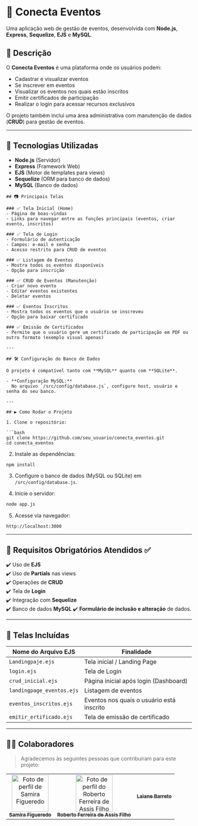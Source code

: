 
# 📅 Conecta Eventos

Uma aplicação web de gestão de eventos, desenvolvida com **Node.js**, **Express**, **Sequelize**, **EJS** e **MySQL**.

## 📝 Descrição

O **Conecta Eventos** é uma plataforma onde os usuários podem:

- Cadastrar e visualizar eventos
- Se inscrever em eventos
- Visualizar os eventos nos quais estão inscritos
- Emitir certificados de participação
- Realizar o login para acessar recursos exclusivos

O projeto também inclui uma área administrativa com manutenção de dados (**CRUD**) para gestão de eventos.

---

## 🚀 Tecnologias Utilizadas
- **Node.js** (Servidor)
- **Express** (Framework Web)
- **EJS** (Motor de templates para views)
- **Sequelize** (ORM para banco de dados)
- **MySQL** (Banco de dados)
```
## 📷 Principais Telas

### ✅ Tela Inicial (Home)
- Página de boas-vindas
- Links para navegar entre as funções principais (eventos, criar evento, inscritos)

### ✅ Tela de Login
- Formulário de autenticação
- Campos: e-mail e senha
- Acesso restrito para CRUD de eventos

### ✅ Listagem de Eventos
- Mostra todos os eventos disponíveis
- Opção para inscrição

### ✅ CRUD de Eventos (Manutenção)
- Criar novo evento
- Editar eventos existentes
- Deletar eventos

### ✅ Eventos Inscritos
- Mostra todos os eventos que o usuário se inscreveu
- Opção para baixar certificado

### ✅ Emissão de Certificados
- Permite que o usuário gere um certificado de participação em PDF ou outro formato (exemplo visual apenas)

---

## 🛠️ Configuração do Banco de Dados

O projeto é compatível tanto com **MySQL** quanto com **SQLite**.

- **Configuração MySQL:**  
  No arquivo `/src/config/database.js`, configure host, usuário e senha do seu banco.

---

## ▶️ Como Rodar o Projeto

1. Clone o repositório:

```bash
git clone https://github.com/seu_usuario/conecta_eventos.git
cd conecta_eventos
```

2. Instale as dependências:

```bash
npm install
```

3. Configure o banco de dados (MySQL ou SQLite) em `/src/config/database.js`.
   
4. Inicie o servidor:

```bash
node app.js
```

5. Acesse via navegador:

```
http://localhost:3000
```

---

## 📌 Requisitos Obrigatórios Atendidos ✅

✔️ Uso de **EJS**  
✔️ Uso de **Partials** nas views  
✔️ Operações de **CRUD**  
✔️ Tela de **Login**  
✔️ Integração com **Sequelize**  
✔️ Banco de dados **MySQL** 
✔️ **Formulário de inclusão e alteração** de dados.

---

## 📅 Telas Incluídas

| Nome do Arquivo EJS             | Finalidade                        |
|---------------------------------|-----------------------------------|
| `Landingpaje.ejs`               | Tela inicial / Landing Page       |
| `login.ejs`                     | Tela de Login                     |
| `crud_inicial.ejs`              | Página inicial após login (Dashboard) |
| `landingpage_eventos.ejs`       | Listagem de eventos               |
| `eventos_inscritos.ejs`         | Eventos nos quais o usuário está inscrito |
| `emitir_ertificado.ejs`         | Tela de emissão de certificado    |

---

## 👨‍💻 Colaboradores

> Agradecemos às seguintes pessoas que contribuíram para este projeto:

<table>
  <tr>
    <td align="center">
      <a href="https://github.com/SamyraFigueredo">
        <img src="https://github.com/SamyraFigueredo.png" width="100px;" alt="Foto de perfil de Samira Figueredo"/><br>
        <sub>
          <b>Samira Figueredo</b>
        </sub>
      </a>
    </td>
    <td align="center">
      <a href="https://github.com/robertoferreira7">
        <img src="https://github.com/robertoferreira7.png" width="100px;" alt="Foto de perfil do Roberto Ferreira de Assis Filho no GitHub"/><br>
        <sub>
          <b>Roberto Ferreira de Assis Filho</b>
        </sub>
      </a>
    </td>
    <td align="center">
      <a href="h">
        <img src=><br>
        <sub>
          <b>Laiane Barreto</b>
        </sub>
      </a>
    </td>
  </tr>
</table>
